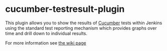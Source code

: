 cucumber-testresult-plugin
==========================

This plugin allows you to show the results of [Cucumber](https://cucumber.io/) tests within Jenkins 
using the standard test reporting mechanism which provides graphs over time and drill down to individual results.

For more information see [the wiki page](https://wiki.jenkins-ci.org/display/JENKINS/Cucumber+Test+Result+Plugin)
